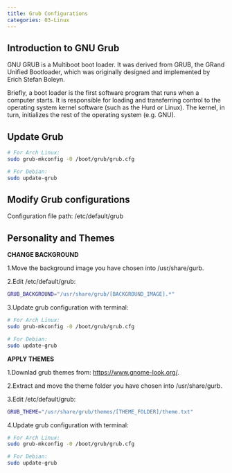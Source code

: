```yaml
---
title: Grub Configurations
categories: 03-Linux
---
```


## Introduction to GNU Grub

GNU GRUB is a Multiboot boot loader. It was derived from GRUB, the GRand Unified Bootloader, which was originally designed and implemented by Erich Stefan Boleyn.

Briefly, a boot loader is the first software program that runs when a computer starts. It is responsible for loading and transferring control to the operating system kernel software (such as the Hurd or Linux). The kernel, in turn, initializes the rest of the operating system (e.g. GNU).

## Update Grub

```bash
# For Arch Linux:
sudo grub-mkconfig -0 /boot/grub/grub.cfg

# For Debian:
sudo update-grub
```

## Modify Grub configurations

Configuration file path: /etc/default/grub

## Personality and Themes

**CHANGE BACKGROUND**

1.Move the background image you have chosen into /usr/share/gurb.

2.Edit /etc/default/grub:

```bash
GRUB_BACKGROUND="/usr/share/grub/[BACKGROUND_IMAGE].*"
```

3.Update grub configuration with terminal:

```bash
# For Arch Linux:
sudo grub-mkconfig -0 /boot/grub/grub.cfg

# For Debian:
sudo update-grub
```

**APPLY THEMES**

1.Downlad grub themes from: https://www.gnome-look.org/.

2.Extract and move the theme folder you have chosen into /usr/share/gurb.

3.Edit /etc/default/grub:

```bash
GRUB_THEME="/usr/share/grub/themes/[THEME_FOLDER]/theme.txt"
```

4.Update grub configuration with terminal:

```bash
# For Arch Linux:
sudo grub-mkconfig -0 /boot/grub/grub.cfg

# For Debian:
sudo update-grub
```